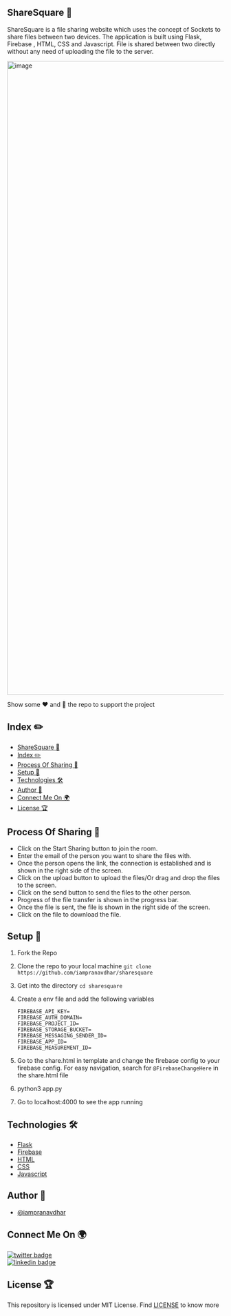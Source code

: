 ## ShareSquare 🔗

ShareSquare is a file sharing website which uses the concept of Sockets to share files between two devices. The application is built using Flask, Firebase , HTML, CSS and Javascript. File is shared between two directly without any need of uploading the file to the server.

<img width="1470" alt="image" src="https://github.com/iampranavdhar/campusmind/assets/73348574/f361d43d-9e28-4ae0-b27e-33fa13896f8c">

Show some ❤️ and 🌟 the repo to support the project

## Index ✏️

- [ShareSquare 🔗](#sharesquare-)
- [Index ✏️](#index-️)
- [Process Of Sharing 🚀](#process-of-sharing-)
- [Setup 🍧](#setup-)
- [Technologies 🛠](#technologies-)
- [Author 📝](#author-)
- [Connect Me On 🌍](#connect-me-on-)
- [License 🏆](#license-)

## Process Of Sharing 🚀

- Click on the Start Sharing button to join the room.
- Enter the email of the person you want to share the files with.
- Once the person opens the link, the connection is established and is shown in the right side of the screen.
- Click on the upload button to upload the files/Or drag and drop the files to the screen.
- Click on the send button to send the files to the other person.
- Progress of the file transfer is shown in the progress bar.
- Once the file is sent, the file is shown in the right side of the screen.
- Click on the file to download the file.

## Setup 🍧

1. Fork the Repo

2. Clone the repo to your local machine
   `git clone https://github.com/iampranavdhar/sharesquare`

3. Get into the directory
   `cd sharesquare`

4. Create a env file and add the following variables

   ```env
   FIREBASE_API_KEY=
   FIREBASE_AUTH_DOMAIN=
   FIREBASE_PROJECT_ID=
   FIREBASE_STORAGE_BUCKET=
   FIREBASE_MESSAGING_SENDER_ID=
   FIREBASE_APP_ID=
   FIREBASE_MEASUREMENT_ID=
   ```

5. Go to the share.html in template and change the firebase config to your firebase config. For easy navigation, search for `@FirebaseChangeHere` in the share.html file
6. python3 app.py

7. Go to localhost:4000 to see the app running

## Technologies 🛠

- [Flask](https://flask.palletsprojects.com/en/2.0.x/)
- [Firebase](https://firebase.google.com/)
- [HTML](https://developer.mozilla.org/en-US/docs/Web/HTML)
- [CSS](https://developer.mozilla.org/en-US/docs/Web/CSS)
- [Javascript](https://developer.mozilla.org/en-US/docs/Web/JavaScript)

## Author 📝

- [@iampranavdhar](https://www.github.com/iampranavdhar)

## Connect Me On 🌍

[![twitter badge](https://img.shields.io/badge/twitter-Pranavdhar-0077b5?style=social&logo=twitter)](https://twitter.com/iampranavdhar)<br/>
[![linkedin badge](https://img.shields.io/badge/linkedin-Pranavdhar-0077b5?style=social&logo=linkedin)](https://in.linkedin.com/in/sai-pranavdhar-reddy-nalamalapu-038104206)

## License 🏆

This repository is licensed under MIT License. Find [LICENSE](LICENSE) to know more

